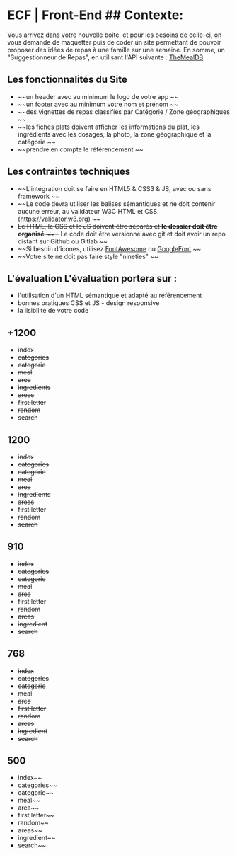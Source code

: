 # ECF | Front-End ## Contexte:

Vous arrivez dans votre nouvelle boite, et pour les besoins de celle-ci, on vous demande de maquetter puis de coder un site permettant de pouvoir proposer des idées de repas à une famille sur une semaine. En somme, un "Suggestionneur de Repas", en utilisant l'API suivante : [TheMealDB](https://www.themealdb.com)

## Les fonctionnalités du Site

- ~~un header avec au minimum le logo de votre app ~~
- ~~un footer avec au minimum votre nom et prénom ~~
- ~~des vignettes de repas classifiés par Catégorie / Zone géographiques ~~
- ~~les fiches plats doivent afficher les informations du plat, les ingrédients avec les dosages, la photo, la zone géographique et la catégorie ~~
- ~~prendre en compte le référencement ~~

## Les contraintes techniques

- ~~L'intégration doit se faire en HTML5 & CSS3 & JS, avec ou sans framework ~~
- ~~Le code devra utiliser les balises sémantiques et ne doit contenir aucune erreur, au validateur W3C HTML et CSS.(https://validator.w3.org) ~~
- ~~Le HTML, le CSS et le JS doivent être séparés et **le dossier doit être organisé** ~~ -~~ Le code doit être versionné avec git et doit avoir un repo distant sur Github ou Gitlab ~~
- ~~Si besoin d'îcones, utilisez [FontAwesome](https://fontawesome.com/icons) ou [GoogleFont](https://fonts.google.com/icons) ~~
- ~~Votre site ne doit pas faire style "nineties" ~~

## L'évaluation L'évaluation portera sur :

- l'utilisation d'un HTML sémantique et adapté au référencement
- bonnes pratiques CSS et JS - design responsive
- la lisibilité de votre code

## +1200

- ~~index~~
- ~~categories~~
- ~~categorie~~
- ~~meal~~
- ~~area~~
- ~~ingredients~~
- ~~areas~~
- ~~first letter~~
- ~~random~~
- ~~search~~

## 1200

- ~~index~~
- ~~categories~~
- ~~categorie~~
- ~~meal~~
- ~~area~~
- ~~ingredients~~
- ~~areas~~
- ~~first letter~~
- ~~random~~
- ~~search~~

## 910

- ~~index~~
- ~~categories~~
- ~~categorie~~
- ~~meal~~
- ~~area~~
- ~~first letter~~
- ~~random~~
- ~~areas~~
- ~~ingredient~~
- ~~search~~

## 768

- ~~index~~
- ~~categories~~
- ~~categorie~~
- ~~meal~~
- ~~area~~
- ~~first letter~~
- ~~random~~
- ~~areas~~
- ~~ingredient~~
- ~~search~~

## 500

- index~~
- categories~~
- categorie~~
- meal~~
- area~~
- first letter~~
- random~~
- areas~~
- ingredient~~
- search~~
